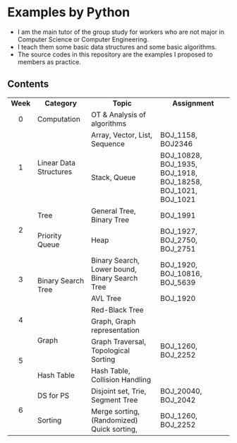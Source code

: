# Examples by Python

- I am the main tutor of the group study for workers who are not major in Computer Science or Computer Engineering.
- I teach them some basic data structures and some basic algorithms.
- The source codes in this repository are the examples I proposed to members as practice.
## Contents

<table>
    <tr>
        <td ><center><b>Week</b></center> </td>
        <td><center><b>Category</b></center></td>
        <td><center><b>Topic</b></center></td>
        <td><center><b>Assignment</b></center></td>
    </tr>
    <tr>
    <td><center>0</center></td>
     <td>Computation</td>
     <td>OT & Analysis of algorithms</td>
     <td></td>
   </tr>
   <tr>
	   <td rowspan = 2><center>1</center></td>
	   <td rowspan = 2>Linear Data Structures</td>
	   <td>Array, Vector, List, Sequence</td>
	   <td>BOJ_1158, BOJ2346</td>
   </tr>
   <tr>
	   <td>Stack, Queue</td>
	   <td>BOJ_10828, BOJ_1935, BOJ_1918, BOJ_18258, BOJ_1021, BOJ_1021</td>
   </tr>
   <tr>
	   <td rowspan = 2><center>2</center></td>
	   <td>Tree</td>
	   <td>General Tree, Binary Tree</td>
	   <td>BOJ_1991</td>
   </tr>
   <tr>
       <td>Priority Queue</td>
	   <td>Heap</td>
	   <td>BOJ_1927, BOJ_2750, BOJ_2751</td>
   </tr>
    <tr>
	   <td rowspan = 2><center>3</center></td>
	   <td rowspan = 3>Binary Search Tree</td>
	   <td>Binary Search, Lower bound, Binary Search Tree</td>
	   <td>BOJ_1920, BOJ_10816, BOJ_5639</td>
   </tr>
    <tr>
	   <td>AVL Tree</td>
	   <td>BOJ_1920</td>
   </tr>
    <tr>
	   <td rowspan = 2><center>4</center></td>
	   <td>Red-Black Tree</td>
	   <td> </td>
   </tr>
   <tr>
	   <td rowspan = 2>Graph</td>
	   <td>Graph, Graph representation</td>
	   <td> </td>
   </tr>
   <tr>
   <td rowspan = 2><center>5</center></td>
	   <td>Graph Traversal, Topological Sorting</td>
	   <td>BOJ_1260, BOJ_2252</td>
   </tr>
      <tr>
	   <td>Hash Table</td>
	   <td>Hash Table, Collision Handling</td>
	   <td> </td>
   </tr>
   <tr>
   <td rowspan = 2><center>6</center></td>
   <td>DS for PS</td>
	   <td>Disjoint set, Trie, Segment Tree</td>
	   <td>BOJ_20040, BOJ_2042</td>
   </tr>
    <tr>
	   <td rowspan = 2>Sorting</td>
	   <td>Merge sorting, (Randomized) Quick sorting, </td>
	   <td>BOJ_1260, BOJ_2252</td>
   </tr>
</table>

<br/>
